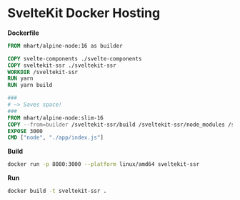 # SvelteKit Docker Hosting

**Dockerfile**
```Dockerfile
FROM mhart/alpine-node:16 as builder

COPY svelte-components ./svelte-components
COPY sveltekit-ssr ./sveltekit-ssr
WORKDIR /sveltekit-ssr
RUN yarn
RUN yarn build

###
# ~> Saves space!
###
FROM mhart/alpine-node:slim-16
COPY --from=builder /sveltekit-ssr/build /sveltekit-ssr/node_modules /sveltekit-ssr/package.json ./app
EXPOSE 3000
CMD ["node", "./app/index.js"]
```

**Build**
```sh
docker run -p 8080:3000 --platform linux/amd64 sveltekit-ssr
```

**Run**
```sh
docker build -t sveltekit-ssr .
```